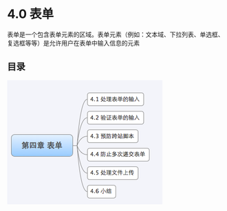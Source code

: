 # 4.0 表单

表单是一个包含表单元素的区域。表单元素（例如：文本域、下拉列表、单选框、复选框等等）是允许用户在表单中输入信息的元素

## 目录

![](images/navi4.png?raw=true)

